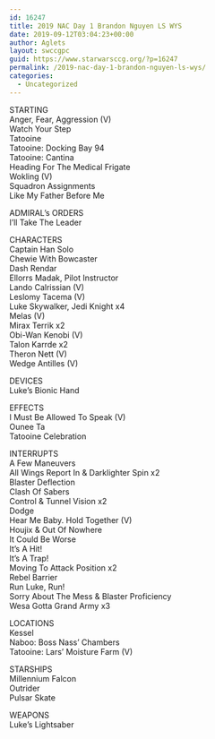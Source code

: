 ```yaml
---
id: 16247
title: 2019 NAC Day 1 Brandon Nguyen LS WYS
date: 2019-09-12T03:04:23+00:00
author: Aglets
layout: swccgpc
guid: https://www.starwarsccg.org/?p=16247
permalink: /2019-nac-day-1-brandon-nguyen-ls-wys/
categories:
  - Uncategorized
---
```

STARTING  
Anger, Fear, Aggression (V)  
Watch Your Step  
Tatooine  
Tatooine: Docking Bay 94  
Tatooine: Cantina  
Heading For The Medical Frigate  
Wokling (V)  
Squadron Assignments  
Like My Father Before Me

ADMIRAL&#8217;s ORDERS  
I&#8217;ll Take The Leader

CHARACTERS  
Captain Han Solo  
Chewie With Bowcaster  
Dash Rendar  
Ellorrs Madak, Pilot Instructor  
Lando Calrissian (V)  
Leslomy Tacema (V)  
Luke Skywalker, Jedi Knight x4  
Melas (V)  
Mirax Terrik x2  
Obi-Wan Kenobi (V)  
Talon Karrde x2  
Theron Nett (V)  
Wedge Antilles (V)

DEVICES  
Luke&#8217;s Bionic Hand

EFFECTS  
I Must Be Allowed To Speak (V)  
Ounee Ta  
Tatooine Celebration

INTERRUPTS  
A Few Maneuvers  
All Wings Report In & Darklighter Spin x2  
Blaster Deflection  
Clash Of Sabers  
Control & Tunnel Vision x2  
Dodge  
Hear Me Baby. Hold Together (V)  
Houjix & Out Of Nowhere  
It Could Be Worse  
It&#8217;s A Hit!  
It&#8217;s A Trap!  
Moving To Attack Position x2  
Rebel Barrier  
Run Luke, Run!  
Sorry About The Mess & Blaster Proficiency  
Wesa Gotta Grand Army x3

LOCATIONS  
Kessel  
Naboo: Boss Nass&#8217; Chambers  
Tatooine: Lars&#8217; Moisture Farm (V)

STARSHIPS  
Millennium Falcon  
Outrider  
Pulsar Skate

WEAPONS  
Luke&#8217;s Lightsaber